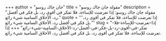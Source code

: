 +++
author = "جان جاك روسو"
title = "مقولة جان جاك روسو"
description = "مقولة جان جاك روسو: إذا تعرضت للإساءة، فلا تفكر في أقوى رد، بل فكر في أفضل رد، الأخلاق السامية شيء رائع."
quote = '''إذا تعرضت للإساءة، فلا تفكر في أقوى رد، بل فكر في أفضل رد، الأخلاق السامية شيء رائع.'''
slug = "إذا-تعرضت-للإساءة-فلا-تفكر-في-أقوى-رد-بل-فكر-في-أفضل-رد-الأخلاق-السامية-شيء-رائع"
+++
إذا تعرضت للإساءة، فلا تفكر في أقوى رد، بل فكر في أفضل رد، الأخلاق السامية شيء رائع.
